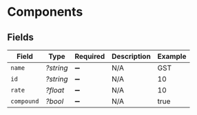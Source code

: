 # Components


## Fields

| Field              | Type               | Required           | Description        | Example            |
| ------------------ | ------------------ | ------------------ | ------------------ | ------------------ |
| `name`             | *?string*          | :heavy_minus_sign: | N/A                | GST                |
| `id`               | *?string*          | :heavy_minus_sign: | N/A                | 10                 |
| `rate`             | *?float*           | :heavy_minus_sign: | N/A                | 10                 |
| `compound`         | *?bool*            | :heavy_minus_sign: | N/A                | true               |